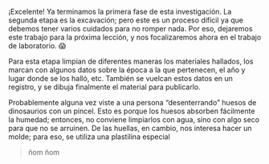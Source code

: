 <gs-toolbox toolbox-url="https://raw.githubusercontent.com/MumukiProject/mumuki-guia-gobstones-repeticion-condicional-kids/master/assets/toolbox.xml">
</gs-toolbox>

¡Excelente! Ya terminamos la primera fase de esta investigación. La segunda etapa es la excavación; pero este es un proceso difícil ya que debemos tener varios cuidados para no romper nada. Por eso, dejaremos este trabajo para la próxima lección, y nos focalizaremos ahora en el trabajo de laboratorio. :scream:

Para esta etapa limpian de diferentes maneras los materiales hallados, los marcan con algunos datos sobre la época a la que pertenecen, el año y lugar donde se los halló, etc. También se vuelcan estos datos en un registro, y se dibuja finalmente el material para publicarlo. 

Probablemente alguna vez viste a una persona “desenterrando” huesos de dinosaurios con un pincel. Esto es porque los huesos absorben fácilmente la humedad; entonces, no conviene limpiarlos con agua, sino con algo seco para que no se arruinen. De las huellas, en cambio, nos interesa hacer un molde; para eso, se utiliza una plastilina especial 


> ñom ñom